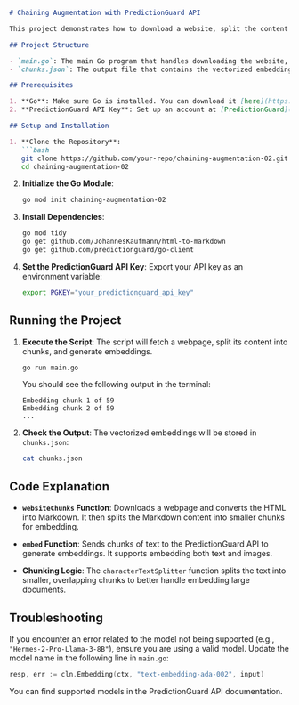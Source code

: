 ```markdown
# Chaining Augmentation with PredictionGuard API

This project demonstrates how to download a website, split the content into chunks, and generate embeddings using the [PredictionGuard API](https://predictionguard.com). We use `go-client` to interact with the API, convert HTML content into Markdown, and store vectorized embeddings.

## Project Structure

- `main.go`: The main Go program that handles downloading the website, chunking the content, embedding the text, and saving the results into a JSON file.
- `chunks.json`: The output file that contains the vectorized embeddings of the website content.

## Prerequisites

1. **Go**: Make sure Go is installed. You can download it [here](https://golang.org/dl/).
2. **PredictionGuard API Key**: Set up an account at [PredictionGuard](https://predictionguard.com) and get your API key.

## Setup and Installation

1. **Clone the Repository**:
   ```bash
   git clone https://github.com/your-repo/chaining-augmentation-02.git
   cd chaining-augmentation-02
   ```

2. **Initialize the Go Module**:
   ```bash
   go mod init chaining-augmentation-02
   ```

3. **Install Dependencies**:
   ```bash
   go mod tidy
   go get github.com/JohannesKaufmann/html-to-markdown
   go get github.com/predictionguard/go-client
   ```

4. **Set the PredictionGuard API Key**:
   Export your API key as an environment variable:
   ```bash
   export PGKEY="your_predictionguard_api_key"
   ```

## Running the Project

1. **Execute the Script**:
   The script will fetch a webpage, split its content into chunks, and generate embeddings.
   ```bash
   go run main.go
   ```

   You should see the following output in the terminal:
   ```
   Embedding chunk 1 of 59
   Embedding chunk 2 of 59
   ...
   ```

2. **Check the Output**:
   The vectorized embeddings will be stored in `chunks.json`:
   ```bash
   cat chunks.json
   ```

## Code Explanation

- **`websiteChunks` Function**: Downloads a webpage and converts the HTML into Markdown. It then splits the Markdown content into smaller chunks for embedding.
  
- **`embed` Function**: Sends chunks of text to the PredictionGuard API to generate embeddings. It supports embedding both text and images.
  
- **Chunking Logic**: The `characterTextSplitter` function splits the text into smaller, overlapping chunks to better handle embedding large documents.

## Troubleshooting

If you encounter an error related to the model not being supported (e.g., `"Hermes-2-Pro-Llama-3-8B"`), ensure you are using a valid model. Update the model name in the following line in `main.go`:

```go
resp, err := cln.Embedding(ctx, "text-embedding-ada-002", input)
```

You can find supported models in the PredictionGuard API documentation.